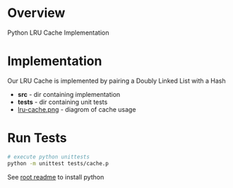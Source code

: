 # Overview

Python LRU Cache Implementation

# Implementation

Our LRU Cache is implemented by pairing a Doubly Linked List with a Hash

* **src**  - dir containing implementation
* **tests** - dir containing unit tests
* [lru-cache.png](../../1-lru-cache/lru-cache.png) - diagrom of cache usage

# Run Tests

```bash
# execute python unittests
python -m unittest tests/cache.p
```

See [root readme](../../README.md) to install python
